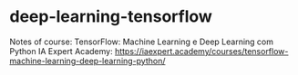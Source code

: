 # deep-learning-tensorflow

Notes of course: TensorFlow: Machine Learning e Deep Learning com Python
IA Expert Academy: https://iaexpert.academy/courses/tensorflow-machine-learning-deep-learning-python/
